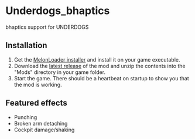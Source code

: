 # Underdogs_bhaptics
bhaptics support for UNDERDOGS

## Installation
1. Get the [MelonLoader installer](https://melonwiki.xyz/#/?id=automated-installation) and install it on your game executable.
2. Download the [latest release](https://github.com/floh-bhaptics/Underdogs_bhaptics/releases/latest/download/Underdogs_bhaptics.zip) of the mod and unzip the contents into the "Mods" directory in your game folder.
3. Start the game. There should be a heartbeat on startup to show you that the mod is working.

## Featured effects
- Punching
- Broken arm detaching
- Cockpit damage/shaking
